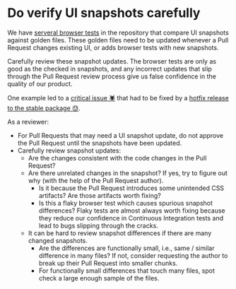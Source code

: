 # Do verify UI snapshots carefully

We have [serveral browser tests](../references/automated-tests.md) in the repository that compare UI snapshots against golden files. These golden files need to be updated whenever a Pull Request changes existing UI, or adds browser tests with new snapshots.

Carefully review these snapshot updates. The browser tests are only as good as the checked in snapshots, and any incorrect updates that slip through the Pull Request review process give us false confidence in the quality of our product.

One example led to a [critical issue 🕷️](https://github.com/Azure/communication-ui-library/issues/2186) that had to be fixed by a [hotfix release to the stable package 😓](https://github.com/Azure/communication-ui-library/blob/7d276116ce0b5aab82b1adc3e24b32709b0db47c/packages/communication-react/CHANGELOG.md).

As a reviewer:

- For Pull Requests that may need a UI snapshot update, do not approve the Pull Request until the snapshots have been updated.
- Carefully review snapshot updates:
  - Are the changes consistent with the code changes in the Pull Request?
  - Are there unrelated changes in the snapshot? If yes, try to figure out why (with the help of the Pull Request author).
    - Is it because the Pull Request introduces some unintended CSS artifacts? Are those artifacts worth fixing?
    - Is this a flaky browser test which causes spurious snapshot differences? Flaky tests are almost always worth fixing because they reduce our confidence in Continuous Integration tests and lead to bugs slipping through the cracks.
  - It can be hard to review snapshot differences if there are many changed snapshots.
    - Are the differences are functionally small, i.e., same / similar difference in many files? If not, consider requesting the author to break up their Pull Request into smaller chunks.
    - For functionally small differences that touch many files, spot check a large enough sample of the files.